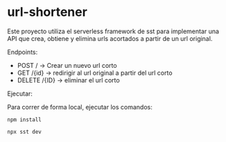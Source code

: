 # url-shortener
 
Este proyecto utiliza el serverless framework de sst para implementar una API que crea, obtiene y elimina urls acortados a partir de un url original. 

Endpoints:
- POST / -> Crear un nuevo url corto
- GET  /{id} -> redirigir al url original a partir del url corto
- DELETE /{ID} -> eliminar el url corto

Ejecutar:

Para correr de forma local, ejecutar los comandos:

`npm install`

`npx sst dev`
